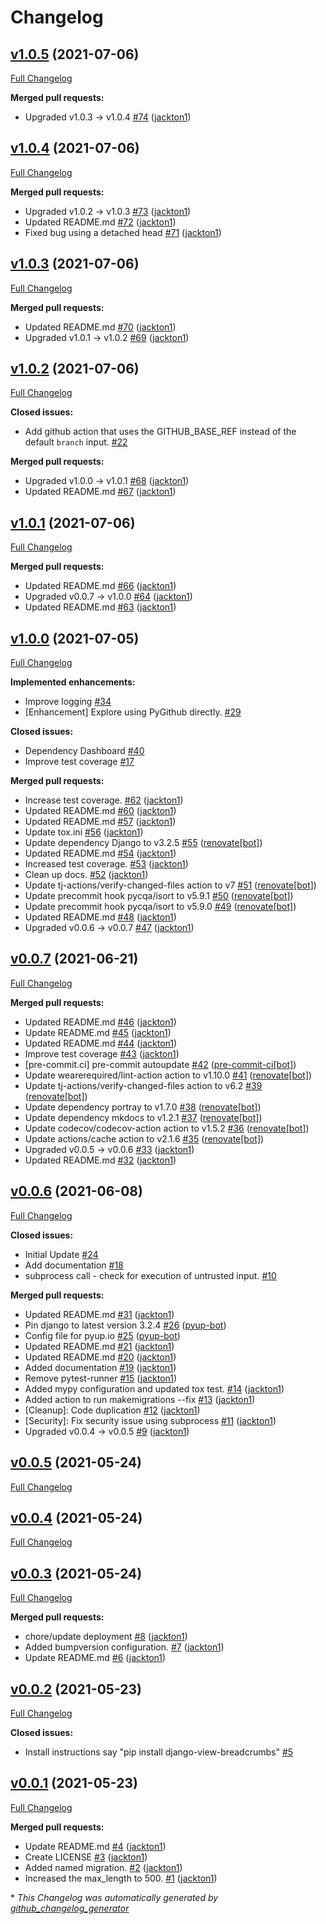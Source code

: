 # Changelog

## [v1.0.5](https://github.com/tj-django/django-migration-fixer/tree/v1.0.5) (2021-07-06)

[Full Changelog](https://github.com/tj-django/django-migration-fixer/compare/v1.0.4...v1.0.5)

**Merged pull requests:**

- Upgraded v1.0.3 → v1.0.4 [\#74](https://github.com/tj-django/django-migration-fixer/pull/74) ([jackton1](https://github.com/jackton1))

## [v1.0.4](https://github.com/tj-django/django-migration-fixer/tree/v1.0.4) (2021-07-06)

[Full Changelog](https://github.com/tj-django/django-migration-fixer/compare/v1.0.3...v1.0.4)

**Merged pull requests:**

- Upgraded v1.0.2 → v1.0.3 [\#73](https://github.com/tj-django/django-migration-fixer/pull/73) ([jackton1](https://github.com/jackton1))
- Updated README.md [\#72](https://github.com/tj-django/django-migration-fixer/pull/72) ([jackton1](https://github.com/jackton1))
- Fixed bug using a detached head  [\#71](https://github.com/tj-django/django-migration-fixer/pull/71) ([jackton1](https://github.com/jackton1))

## [v1.0.3](https://github.com/tj-django/django-migration-fixer/tree/v1.0.3) (2021-07-06)

[Full Changelog](https://github.com/tj-django/django-migration-fixer/compare/v1.0.2...v1.0.3)

**Merged pull requests:**

- Updated README.md [\#70](https://github.com/tj-django/django-migration-fixer/pull/70) ([jackton1](https://github.com/jackton1))
- Upgraded v1.0.1 → v1.0.2 [\#69](https://github.com/tj-django/django-migration-fixer/pull/69) ([jackton1](https://github.com/jackton1))

## [v1.0.2](https://github.com/tj-django/django-migration-fixer/tree/v1.0.2) (2021-07-06)

[Full Changelog](https://github.com/tj-django/django-migration-fixer/compare/v1.0.1...v1.0.2)

**Closed issues:**

- Add github action that uses the GITHUB\_BASE\_REF instead of the default `branch` input. [\#22](https://github.com/tj-django/django-migration-fixer/issues/22)

**Merged pull requests:**

- Upgraded v1.0.0 → v1.0.1 [\#68](https://github.com/tj-django/django-migration-fixer/pull/68) ([jackton1](https://github.com/jackton1))
- Updated README.md [\#67](https://github.com/tj-django/django-migration-fixer/pull/67) ([jackton1](https://github.com/jackton1))

## [v1.0.1](https://github.com/tj-django/django-migration-fixer/tree/v1.0.1) (2021-07-06)

[Full Changelog](https://github.com/tj-django/django-migration-fixer/compare/v1.0.0...v1.0.1)

**Merged pull requests:**

- Updated README.md [\#66](https://github.com/tj-django/django-migration-fixer/pull/66) ([jackton1](https://github.com/jackton1))
- Upgraded v0.0.7 → v1.0.0 [\#64](https://github.com/tj-django/django-migration-fixer/pull/64) ([jackton1](https://github.com/jackton1))
- Updated README.md [\#63](https://github.com/tj-django/django-migration-fixer/pull/63) ([jackton1](https://github.com/jackton1))

## [v1.0.0](https://github.com/tj-django/django-migration-fixer/tree/v1.0.0) (2021-07-05)

[Full Changelog](https://github.com/tj-django/django-migration-fixer/compare/v0.0.7...v1.0.0)

**Implemented enhancements:**

- Improve logging [\#34](https://github.com/tj-django/django-migration-fixer/issues/34)
- \[Enhancement\] Explore using PyGithub directly. [\#29](https://github.com/tj-django/django-migration-fixer/issues/29)

**Closed issues:**

- Dependency Dashboard [\#40](https://github.com/tj-django/django-migration-fixer/issues/40)
- Improve test coverage [\#17](https://github.com/tj-django/django-migration-fixer/issues/17)

**Merged pull requests:**

- Increase test coverage. [\#62](https://github.com/tj-django/django-migration-fixer/pull/62) ([jackton1](https://github.com/jackton1))
- Updated README.md [\#60](https://github.com/tj-django/django-migration-fixer/pull/60) ([jackton1](https://github.com/jackton1))
- Updated README.md [\#57](https://github.com/tj-django/django-migration-fixer/pull/57) ([jackton1](https://github.com/jackton1))
- Update tox.ini [\#56](https://github.com/tj-django/django-migration-fixer/pull/56) ([jackton1](https://github.com/jackton1))
- Update dependency Django to v3.2.5 [\#55](https://github.com/tj-django/django-migration-fixer/pull/55) ([renovate[bot]](https://github.com/apps/renovate))
- Updated README.md [\#54](https://github.com/tj-django/django-migration-fixer/pull/54) ([jackton1](https://github.com/jackton1))
- Increased test coverage. [\#53](https://github.com/tj-django/django-migration-fixer/pull/53) ([jackton1](https://github.com/jackton1))
- Clean up docs. [\#52](https://github.com/tj-django/django-migration-fixer/pull/52) ([jackton1](https://github.com/jackton1))
- Update tj-actions/verify-changed-files action to v7 [\#51](https://github.com/tj-django/django-migration-fixer/pull/51) ([renovate[bot]](https://github.com/apps/renovate))
- Update precommit hook pycqa/isort to v5.9.1 [\#50](https://github.com/tj-django/django-migration-fixer/pull/50) ([renovate[bot]](https://github.com/apps/renovate))
- Update precommit hook pycqa/isort to v5.9.0 [\#49](https://github.com/tj-django/django-migration-fixer/pull/49) ([renovate[bot]](https://github.com/apps/renovate))
- Updated README.md [\#48](https://github.com/tj-django/django-migration-fixer/pull/48) ([jackton1](https://github.com/jackton1))
- Upgraded v0.0.6 → v0.0.7 [\#47](https://github.com/tj-django/django-migration-fixer/pull/47) ([jackton1](https://github.com/jackton1))

## [v0.0.7](https://github.com/tj-django/django-migration-fixer/tree/v0.0.7) (2021-06-21)

[Full Changelog](https://github.com/tj-django/django-migration-fixer/compare/v0.0.6...v0.0.7)

**Merged pull requests:**

- Updated README.md [\#46](https://github.com/tj-django/django-migration-fixer/pull/46) ([jackton1](https://github.com/jackton1))
- Update README.md [\#45](https://github.com/tj-django/django-migration-fixer/pull/45) ([jackton1](https://github.com/jackton1))
- Updated README.md [\#44](https://github.com/tj-django/django-migration-fixer/pull/44) ([jackton1](https://github.com/jackton1))
- Improve test coverage [\#43](https://github.com/tj-django/django-migration-fixer/pull/43) ([jackton1](https://github.com/jackton1))
- \[pre-commit.ci\] pre-commit autoupdate [\#42](https://github.com/tj-django/django-migration-fixer/pull/42) ([pre-commit-ci[bot]](https://github.com/apps/pre-commit-ci))
- Update wearerequired/lint-action action to v1.10.0 [\#41](https://github.com/tj-django/django-migration-fixer/pull/41) ([renovate[bot]](https://github.com/apps/renovate))
- Update tj-actions/verify-changed-files action to v6.2 [\#39](https://github.com/tj-django/django-migration-fixer/pull/39) ([renovate[bot]](https://github.com/apps/renovate))
- Update dependency portray to v1.7.0 [\#38](https://github.com/tj-django/django-migration-fixer/pull/38) ([renovate[bot]](https://github.com/apps/renovate))
- Update dependency mkdocs to v1.2.1 [\#37](https://github.com/tj-django/django-migration-fixer/pull/37) ([renovate[bot]](https://github.com/apps/renovate))
- Update codecov/codecov-action action to v1.5.2 [\#36](https://github.com/tj-django/django-migration-fixer/pull/36) ([renovate[bot]](https://github.com/apps/renovate))
- Update actions/cache action to v2.1.6 [\#35](https://github.com/tj-django/django-migration-fixer/pull/35) ([renovate[bot]](https://github.com/apps/renovate))
- Upgraded v0.0.5 → v0.0.6 [\#33](https://github.com/tj-django/django-migration-fixer/pull/33) ([jackton1](https://github.com/jackton1))
- Updated README.md [\#32](https://github.com/tj-django/django-migration-fixer/pull/32) ([jackton1](https://github.com/jackton1))

## [v0.0.6](https://github.com/tj-django/django-migration-fixer/tree/v0.0.6) (2021-06-08)

[Full Changelog](https://github.com/tj-django/django-migration-fixer/compare/v0.0.5...v0.0.6)

**Closed issues:**

- Initial Update [\#24](https://github.com/tj-django/django-migration-fixer/issues/24)
- Add documentation [\#18](https://github.com/tj-django/django-migration-fixer/issues/18)
- subprocess call - check for execution of untrusted input. [\#10](https://github.com/tj-django/django-migration-fixer/issues/10)

**Merged pull requests:**

- Updated README.md [\#31](https://github.com/tj-django/django-migration-fixer/pull/31) ([jackton1](https://github.com/jackton1))
- Pin django to latest version 3.2.4 [\#26](https://github.com/tj-django/django-migration-fixer/pull/26) ([pyup-bot](https://github.com/pyup-bot))
- Config file for pyup.io [\#25](https://github.com/tj-django/django-migration-fixer/pull/25) ([pyup-bot](https://github.com/pyup-bot))
- Updated README.md [\#21](https://github.com/tj-django/django-migration-fixer/pull/21) ([jackton1](https://github.com/jackton1))
- Updated README.md [\#20](https://github.com/tj-django/django-migration-fixer/pull/20) ([jackton1](https://github.com/jackton1))
- Added documentation [\#19](https://github.com/tj-django/django-migration-fixer/pull/19) ([jackton1](https://github.com/jackton1))
- Remove pytest-runner [\#15](https://github.com/tj-django/django-migration-fixer/pull/15) ([jackton1](https://github.com/jackton1))
- Added mypy configuration and updated tox test. [\#14](https://github.com/tj-django/django-migration-fixer/pull/14) ([jackton1](https://github.com/jackton1))
- Added action to run makemigrations --fix [\#13](https://github.com/tj-django/django-migration-fixer/pull/13) ([jackton1](https://github.com/jackton1))
- \[Cleanup\]: Code duplication [\#12](https://github.com/tj-django/django-migration-fixer/pull/12) ([jackton1](https://github.com/jackton1))
- \[Security\]: Fix security issue using subprocess [\#11](https://github.com/tj-django/django-migration-fixer/pull/11) ([jackton1](https://github.com/jackton1))
- Upgraded v0.0.4 → v0.0.5 [\#9](https://github.com/tj-django/django-migration-fixer/pull/9) ([jackton1](https://github.com/jackton1))

## [v0.0.5](https://github.com/tj-django/django-migration-fixer/tree/v0.0.5) (2021-05-24)

[Full Changelog](https://github.com/tj-django/django-migration-fixer/compare/v0.0.4...v0.0.5)

## [v0.0.4](https://github.com/tj-django/django-migration-fixer/tree/v0.0.4) (2021-05-24)

[Full Changelog](https://github.com/tj-django/django-migration-fixer/compare/v0.0.3...v0.0.4)

## [v0.0.3](https://github.com/tj-django/django-migration-fixer/tree/v0.0.3) (2021-05-24)

[Full Changelog](https://github.com/tj-django/django-migration-fixer/compare/v0.0.2...v0.0.3)

**Merged pull requests:**

- chore/update deployment [\#8](https://github.com/tj-django/django-migration-fixer/pull/8) ([jackton1](https://github.com/jackton1))
- Added bumpversion configuration. [\#7](https://github.com/tj-django/django-migration-fixer/pull/7) ([jackton1](https://github.com/jackton1))
- Update README.md [\#6](https://github.com/tj-django/django-migration-fixer/pull/6) ([jackton1](https://github.com/jackton1))

## [v0.0.2](https://github.com/tj-django/django-migration-fixer/tree/v0.0.2) (2021-05-23)

[Full Changelog](https://github.com/tj-django/django-migration-fixer/compare/v0.0.1...v0.0.2)

**Closed issues:**

- Install instructions say "pip install django-view-breadcrumbs" [\#5](https://github.com/tj-django/django-migration-fixer/issues/5)

## [v0.0.1](https://github.com/tj-django/django-migration-fixer/tree/v0.0.1) (2021-05-23)

[Full Changelog](https://github.com/tj-django/django-migration-fixer/compare/cb738baa4ee8f1587375d4701bd146fecee367b6...v0.0.1)

**Merged pull requests:**

- Update README.md [\#4](https://github.com/tj-django/django-migration-fixer/pull/4) ([jackton1](https://github.com/jackton1))
- Create LICENSE [\#3](https://github.com/tj-django/django-migration-fixer/pull/3) ([jackton1](https://github.com/jackton1))
- Added named migration. [\#2](https://github.com/tj-django/django-migration-fixer/pull/2) ([jackton1](https://github.com/jackton1))
- Increased the max\_length to 500. [\#1](https://github.com/tj-django/django-migration-fixer/pull/1) ([jackton1](https://github.com/jackton1))



\* *This Changelog was automatically generated by [github_changelog_generator](https://github.com/github-changelog-generator/github-changelog-generator)*
